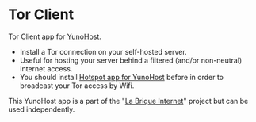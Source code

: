 # Tor Client

Tor Client app for [YunoHost](http://yunohost.org/).

* Install a Tor connection on your self-hosted server.
* Useful for hosting your server behind a filtered (and/or non-neutral) internet access.
* You should install [Hotspot app for YunoHost](https://github.com/jvaubourg/hotspot_ynh) before in order to broadcast your Tor access by Wifi.

This YunoHost app is a part of the "[La Brique Internet](http://labriqueinter.net)" project but can be used independently.
